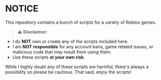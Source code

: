 # NOTICE

This repository contains a bunch of scripts for a variety of Roblox games.

> ⚠️ **Disclaimer:**
- I do **NOT** own or create any of the scripts included here.
- I am **NOT responsible** for any account bans, game related issues, or malicious code that may result from using them.
- Use these scripts **at your own risk**.

While I highly doubt any of these scripts are harmful, there's always a possibility so please be cautious. That said, enjoy the scripts!
